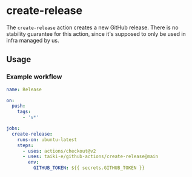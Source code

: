 # create-release

The `create-release` action creates a new GitHub release.
There is no stability guarantee for this action, since it's supposed to only be
used in infra managed by us.

## Usage

### Example workflow

```yaml
name: Release

on:
  push:
    tags:
      - 'v*'

jobs:
  create-release:
    runs-on: ubuntu-latest
    steps:
      - uses: actions/checkout@v2
      - uses: taiki-e/github-actions/create-release@main
        env:
          GITHUB_TOKEN: ${{ secrets.GITHUB_TOKEN }}
```
